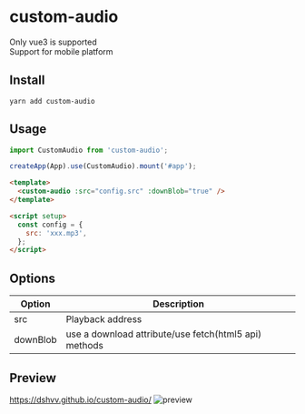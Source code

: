 # custom-audio

Only vue3 is supported   
Support for mobile platform

## Install

```shell
yarn add custom-audio
```

## Usage

```javascript
import CustomAudio from 'custom-audio';

createApp(App).use(CustomAudio).mount('#app');
```

```html
<template>
  <custom-audio :src="config.src" :downBlob="true" />
</template>

<script setup>
  const config = {
    src: 'xxx.mp3',
  };
</script>
```

## Options

| Option   | Description                                           |
| -------- | ----------------------------------------------------- |
| src      | Playback address                                      |
| downBlob | use a download attribute/use fetch(html5 api) methods |

## Preview

https://dshvv.github.io/custom-audio/
![preview](https://github.com/dshvv/custom-audio/blob/main/preview.gif)